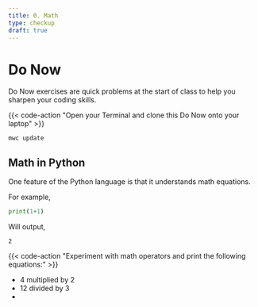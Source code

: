 ```yaml
---
title: 0. Math
type: checkup
draft: true
---
```


# Do Now

Do Now exercises are quick problems at the start of class to help you sharpen your coding skills.


{{< code-action "Open your Terminal and clone this Do Now onto your laptop" >}} 

```shell
mwc update
```

## Math in Python

One feature of the Python language is that it understands math equations. 


For example,
```python
print(1+1)
```

Will output,
```shell
2
```

{{< code-action "Experiment with math operators and print the following equations:" >}}

- 4 multiplied by 2
- 12 divided by 3
- 